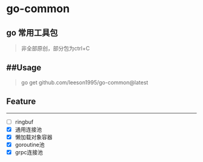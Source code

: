 # go-common


## go 常用工具包

> 非全部原创，部分包为ctrl+C


##Usage
-----------

> go get github.com/leeson1995/go-common@latest


## Feature
-----------

- [ ] ringbuf
- [x] 通用连接池
- [x] 懒加载对象容器
- [x] goroutine池
- [x] grpc连接池 